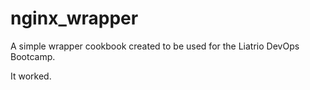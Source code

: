 # nginx_wrapper

A simple wrapper cookbook created to be used for the Liatrio DevOps Bootcamp. 

It worked. 
